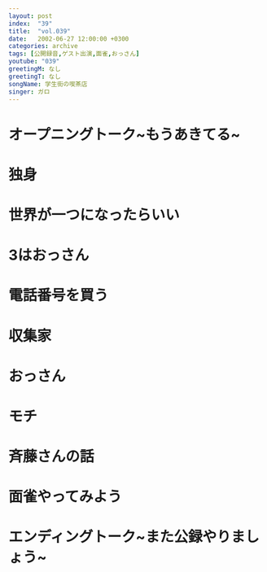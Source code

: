 ```yaml
---
layout: post
index:  "39"
title:  "vol.039"
date:   2002-06-27 12:00:00 +0300
categories: archive
tags: [公開録音,ゲスト出演,面雀,おっさん]
youtube: "039"
greetingM: なし
greetingT: なし
songName: 学生街の喫茶店
singer: ガロ
---
```

# オープニングトーク~もうあきてる~

# 独身

# 世界が一つになったらいい

# 3はおっさん

# 電話番号を買う

# 収集家

# おっさん

# モチ

# 斉藤さんの話

# 面雀やってみよう

# エンディングトーク~また公録やりましょう~
